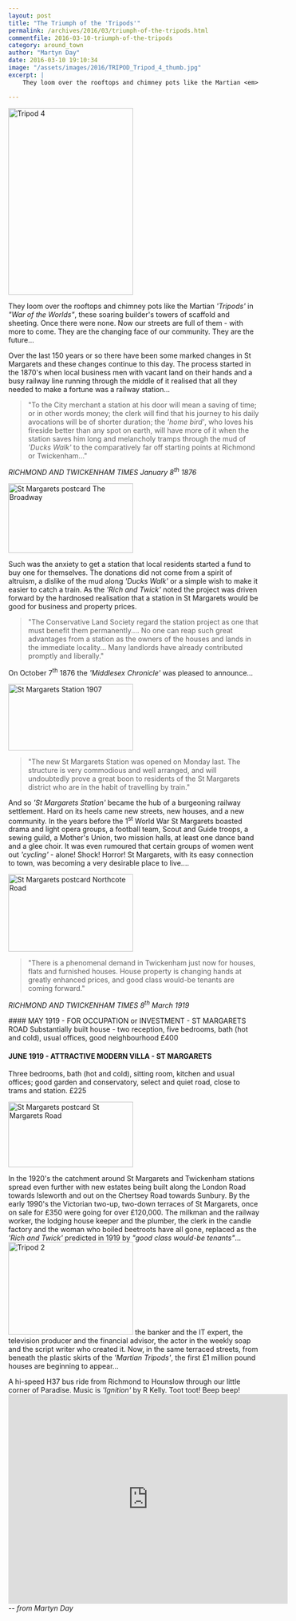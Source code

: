 ```yaml
---
layout: post
title: "The Triumph of the 'Tripods'"
permalink: /archives/2016/03/triumph-of-the-tripods.html
commentfile: 2016-03-10-triumph-of-the-tripods
category: around_town
author: "Martyn Day"
date: 2016-03-10 19:10:34
image: "/assets/images/2016/TRIPOD_Tripod_4_thumb.jpg"
excerpt: |
    They loom over the rooftops and chimney pots like the Martian <em>'Tripods'</em> in <em>"War of the Worlds"</em>, these soaring builder's towers of scaffold and sheeting. Once there were none. Now our streets are full of them - with more to come. They are the changing face of our community. They are the future...

---
```


<a href="/assets/images/2016/TRIPOD_Tripod_4.jpg" title="See larger version of - Tripod 4"><img src="/assets/images/2016/TRIPOD_Tripod_4_thumb.jpg" width="250" height="374" alt="Tripod 4" class="photo right" /></a>

They loom over the rooftops and chimney pots like the Martian <em>'Tripods'</em> in <em>"War of the Worlds"</em>, these soaring builder's towers of scaffold and sheeting. Once there were none. Now our streets are full of them - with more to come. They are the changing face of our community. They are the future...

Over the last 150 years or so there have been some marked changes in St Margarets and these changes continue to this day. The process started in the 1870's when local business men with vacant land on their hands and a busy railway line running through the middle of it realised that all they needed to make a fortune was a railway station...

> "To the City merchant a station at his door will mean a saving of time; or in other words money; the clerk will find that his journey to his daily avocations will be of shorter duration; the <em>'home bird'</em>, who loves his fireside better than any spot on earth, will have more of it when the station saves him long and melancholy tramps through the mud of <em>'Ducks Walk'</em> to the comparatively far off starting points at Richmond or Twickenham..."

<cite>RICHMOND AND TWICKENHAM TIMES January 8<sup>th</sup> 1876</cite>

<a href="/assets/images/2016/TRIPOD_St_Margarets_postcard-The_Broadway.JPG" title="See larger version of - St Margarets postcard The Broadway"><img src="/assets/images/2016/TRIPOD_St_Margarets_postcard-The_Broadway_thumb.JPG" width="250" height="139" alt="St Margarets postcard The Broadway" class="photo right" /></a>

Such was the anxiety to get a station that local residents started a fund to buy one for themselves. The donations did not come from a spirit of altruism, a dislike of the mud along <em>'Ducks Walk'</em> or a simple wish to make it easier to catch a train. As the <em>'Rich and Twick'</em> noted the project was driven forward by the hardnosed realisation that a station in St Margarets would be good for business and property prices.

> "The Conservative Land Society regard the station project as one that must benefit them permanently.... No one can reap such great advantages from a station as the owners of the houses and lands in the immediate locality... Many landlords have already contributed promptly and liberally."

On October 7<sup>th</sup> 1876 the <em>'Middlesex Chronicle'</em> was pleased to announce...

<a href="/assets/images/2016/TRIPOD_St_Margarets_Station_1907.jpg" title="See larger version of - St Margarets Station 1907"><img src="/assets/images/2016/TRIPOD_St_Margarets_Station_1907_thumb.jpg" width="250" height="133" alt="St Margarets Station 1907" class="photo right" /></a>

> "The new St Margarets Station was opened on Monday last. The structure is very commodious and well arranged, and will undoubtedly prove a great boon to residents of the St Margarets district who are in the habit of travelling by train."

And so <em>'St Margarets Station'</em> became the hub of a burgeoning railway settlement. Hard on its heels came new streets, new houses, and a new community. In the years before the 1<sup>st</sup> World War St Margarets boasted drama and light opera groups, a football team, Scout and Guide troops, a sewing guild, a Mother's Union, two mission halls, at least one dance band and a glee choir. It was even rumoured that certain groups of women went out <em>'cycling'</em> - alone! Shock! Horror! St Margarets, with its easy connection to town, was becoming a very desirable place to live....

<a href="/assets/images/2016/TRIPOD_St_Margarets_postcard-Northcote_Road.JPG" title="See larger version of - St Margarets postcard Northcote Road"><img src="/assets/images/2016/TRIPOD_St_Margarets_postcard-Northcote_Road_thumb.JPG" width="250" height="155" alt="St Margarets postcard Northcote Road" class="photo right" /></a>

> "There is a phenomenal demand in Twickenham just now for houses, flats and furnished houses. House property is changing hands at greatly enhanced prices, and good class would-be tenants are coming forward."

<cite>RICHMOND AND TWICKENHAM TIMES 8<sup>th</sup> March 1919</cite>

<div markdown="1" class="box">
#### MAY 1919 - FOR OCCUPATION or INVESTMENT - ST MARGARETS ROAD
Substantially built house - two reception, five bedrooms, bath (hot and cold), usual offices, good neighbourhood £400

#### JUNE 1919 - ATTRACTIVE MODERN VILLA - ST MARGARETS
Three bedrooms, bath (hot and cold), sitting room, kitchen and usual offices; good garden and conservatory, select and quiet road, close to trams and station. £225

</div>
<a href="/assets/images/2016/TRIPOD_St_Margarets_postcard-St_Margarets_Road.JPG" title="See larger version of - St Margarets postcard St Margarets Road"><img src="/assets/images/2016/TRIPOD_St_Margarets_postcard-St_Margarets_Road_thumb.JPG" width="250" height="131" alt="St Margarets postcard St Margarets Road" class="photo right" /></a>

In the 1920's the catchment around St Margarets and Twickenham stations spread even further with new estates being built along the London Road towards Isleworth and out on the Chertsey Road towards Sunbury. By the early 1990's the Victorian two-up, two-down terraces of St Margarets, once on sale for £350 were going for over £120,000. The milkman and the railway worker, the lodging house keeper and the plumber, the clerk in the candle factory and the woman who boiled beetroots have all gone, replaced as the <em>'Rich and Twick'</em> predicted in 1919 by <em>"good class would-be tenants"</em>... <a href="/assets/images/2016/TRIPOD_Tripod_2.jpg" title="See larger version of - Tripod 2"><img src="/assets/images/2016/TRIPOD_Tripod_2_thumb.jpg" width="250" height="186" alt="Tripod 2" class="photo right" /></a> the banker and the IT expert, the television producer and the financial advisor, the actor in the weekly soap and the script writer who created it. Now, in the same terraced streets, from beneath the plastic skirts of the <em>'Martian Tripods'</em>, the first £1 million pound houses are beginning to appear...

<div markdown="1" class="box">
A hi-speed H37 bus ride from Richmond to Hounslow through our little corner of Paradise. Music is <em>'Ignition'</em> by R Kelly. Toot toot! Beep beep!

<iframe width="560" height="420" src="https://www.youtube-nocookie.com/embed/sj9Bowi1wyM?rel=0" frameborder="0" allowfullscreen>
</iframe>
</div>
<cite>-- from Martyn Day</cite>
